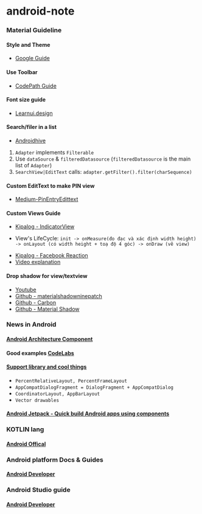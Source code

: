 # android-note

### Material Guideline

#### Style and Theme
* [Google Guide](https://developer.android.com/guide/topics/ui/look-and-feel/themes)

#### Use Toolbar
* [CodePath Guide](https://guides.codepath.com/android/using-the-app-toolbar#using-toolbar-as-actionbar)

#### Font size guide
* [Learnui.design](https://learnui.design/blog/android-material-design-font-size-guidelines.html)

#### Search/filer in a list
* [Androidhive](https://www.androidhive.info/2017/11/android-recyclerview-with-search-filter-functionality/)
1. `Adapter` implements `Filterable`
2. Use `dataSource` & `filteredDatasource` (`filteredDatasource` is the main list of `Adapter`)
3. `SearchView|EditText` calls: `adapter.getFilter().filter(charSequence)`

#### Custom EditText to make PIN view
* [Medium-PinEntryEdittext](https://medium.com/@ali.muzaffar/building-a-pinentryedittext-in-android-5f2eddcae5d3)


#### Custom Views Guide
* [Kipalog - IndicatorView](https://kipalog.com/posts/Android--Hieu-sau-hon-ve-CustomView-va-Huong-dan-xay-dung-thu-vien-UI-IndicatorView)
 - View's LifeCycle: `init -> onMeasure(đo đạc và xác định width height) -> onLayout (có width height + toạ độ 4 góc) -> onDraw (vẽ view)` 
* [Kipalog - Facebook Reaction](https://kipalog.com/posts/Android-2D-Graphics--Phan-tich-va-mo-phong-nut-cam-xuc-cua-Android-Facebook-Application)
* [Video explanation](https://academy.realm.io/posts/360andev-huyen-tue-dao-measure-layout-draw-repeat-custom-views-and-viewgroups-android/)

#### Drop shadow for view/textview
* [Youtube](https://www.youtube.com/watch?v=nNHChjTZCtw)
* [Github - materialshadowninepatch](https://github.com/h6ah4i/android-materialshadowninepatch)
* [Github - Carbon](https://github.com/ZieIony/Carbon)
* [Github - Material Shadow](https://github.com/harjot-oberai/MaterialShadows)

### News in Android

#### [Android Architecture Component](https://developer.android.com/topic/libraries/architecture/)

#### Good examples [CodeLabs](https://codelabs.developers.google.com/)

#### [Support library and cool things](https://developer.android.com/topic/libraries/support-library/features)
* `PercentRelativeLayout, PercentFrameLayout`
* `AppCompatDialogFragment = DialogFragment + AppCompatDialog`
* `CoordinatorLayout, AppBarLayout`
* `Vector drawables`

#### [Android Jetpack - Quick build Android apps using components](https://developer.android.com/jetpack/)

### KOTLIN lang

#### [Android Offical](https://developer.android.com/kotlin/)

### Android platform Docs & Guides

#### [Android Developer](https://developer.android.com/docs/)

### Android Studio guide

#### [Android Developer](https://developer.android.com/studio/intro/)
